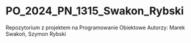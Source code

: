 # PO_2024_PN_1315_Swakon_Rybski
Repozytorium z projektem na Programowanie Obiektowe
Autorzy: Marek Swakoń, Szymon Rybski
